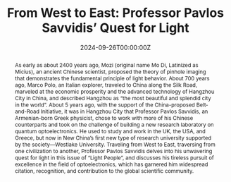 ---
title: "From West to East: Professor Pavlos Savvidis’ Quest for Light"
authors:
    - Ji Wang
author_notes:
#- "Equal contribution"
#- "Equal contribution"
date: "2024-09-26T00:00:00Z"
doi: "10.1038/s41377-024-01616-w"

# Schedule page publish date (NOT publication's date).
publishDate: "2024-09-27T12:00:00Z"

# Publication type.
# Accepts a single type but formatted as a YAML list (for Hugo requirements).
# Enter a publication type from the CSL standard.
publication_types: ["article-journal"]

# Publication name and optional abbreviated publication name.
publication: "light: science & applications. **13**, 269"
publication_short: "Light Sci Appl, **13**, 269"

abstract: As early as about 2400 years ago, Mozi (original name Mo Di, Latinized as Micius), an ancient Chinese scientist, proposed the theory of pinhole imaging that demonstrates the fundamental principle of light behavior. About 700 years ago, Marco Polo, an Italian explorer, traveled to China along the Silk Road, marveled at the economic prosperity and the advanced technology of Hangzhou City in China, and described Hangzhou as “the most beautiful and splendid city in the world”. About 5 years ago, with the support of the China-proposed Belt-and-Road Initiative, it was in Hangzhou City that Professor Pavlos Savvidis, an Armenian-born Greek physicist, chose to work with more of his Chinese counterparts and took on the challenge of building a new research laboratory on quantum optoelectronics. He used to study and work in the UK, the USA, and Greece, but now in New China’s first new type of research university supported by the society—Westlake University. Traveling from West to East, traversing from one civilization to another, Professor Pavlos Savvidis delves into his unwavering quest for light in this issue of “Light People”, and discusses his tireless pursuit of excellence in the field of optoelectronics, which has garnered him widespread citation, recognition, and contribution to the global scientific community.
# Summary. An optional shortened abstract.
#summary: Lorem ipsum dolor sit amet, consectetur adipiscing elit. Duis posuere tellus ac convallis placerat. Proin tincidunt magna sed ex sollicitudin condimentum.

tags:
- Source Themes
featured: false

# links:
# - name: ""
#   url: ""
url_pdf : "https://www.nature.com/articles/s41377-024-01616-w.pdf" 
#url_code: ''
#url_dataset: ''
#url_poster: ''
#url_project: ''
#url_slides: ''
#url_source: ''
#url_video: ''

# Featured image
# To use, add an image named `featured.jpg/png` to your page's folder. 
#image:
#  caption: 'Image credit: [**Unsplash**](https://unsplash.com/photos/jdD8gXaTZsc)'
#  focal_point: ""
#  preview_only: false

# Associated Projects (optional).
#   Associate this publication with one or more of your projects.
#   Simply enter your project's folder or file name without extension.
#   E.g. `internal-project` references `content/project/internal-project/index.md`.
#   Otherwise, set `projects: []`.
#projects: []

# Slides (optional).
#   Associate this publication with Markdown slides.
#   Simply enter your slide deck's filename without extension.
#   E.g. `slides: "example"` references `content/slides/example/index.md`.
#   Otherwise, set `slides: ""`.
#slides: example
---